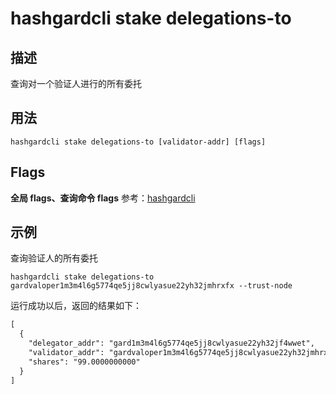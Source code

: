 # hashgardcli stake delegations-to

## 描述

查询对一个验证人进行的所有委托

## 用法

```
hashgardcli stake delegations-to [validator-addr] [flags]
```

## Flags

**全局 flags、查询命令 flags** 参考：[hashgardcli](../README.md)

## 示例

查询验证人的所有委托

```
hashgardcli stake delegations-to gardvaloper1m3m4l6g5774qe5jj8cwlyasue22yh32jmhrxfx --trust-node
```

运行成功以后，返回的结果如下：

```txt
[
  {
    "delegator_addr": "gard1m3m4l6g5774qe5jj8cwlyasue22yh32jf4wwet",
    "validator_addr": "gardvaloper1m3m4l6g5774qe5jj8cwlyasue22yh32jmhrxfx",
    "shares": "99.0000000000"
  }
]
```
